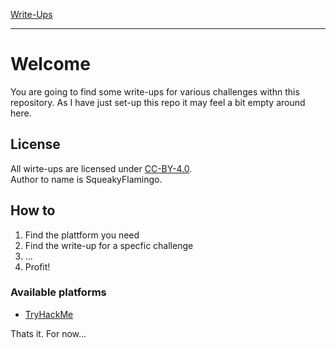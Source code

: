 [Write-Ups]()
___
# Welcome
You are going to find some write-ups for various challenges withn this repository.
As I have just set-up this repo it may feel a bit empty around here.

## License
All wirte-ups are licensed under [CC-BY-4.0](LICENSE).\
Author to name is SqueakyFlamingo.

## How to
1. Find the plattform you need
2. Find the write-up for a specfic challenge
3. ...
4. Profit!

### Available platforms
- [TryHackMe](/thm/README.md)

Thats it. For now...





